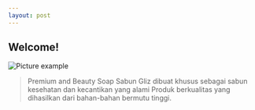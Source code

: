 ```yaml
---
layout: post
---
```


## Welcome! 

![Picture example](http://www.flazgliz.com/images/bg1.jpg)

>Premium and Beauty Soap
>Sabun Gliz dibuat khusus sebagai sabun kesehatan dan kecantikan yang alami
>Produk berkualitas yang dihasilkan dari bahan-bahan bermutu tinggi.
